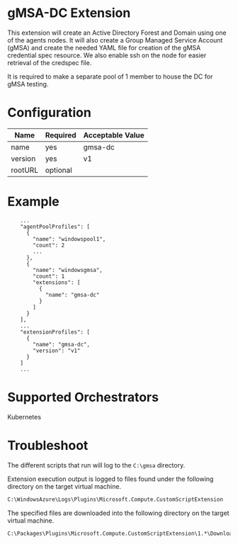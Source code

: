 # gMSA-DC Extension

This extension will create an Active Directory Forest and Domain using one of the agents nodes.  It will also create a Group Managed Service Account (gMSA) 
and create the needed YAML file for creation of the gMSA credential spec resource.  We also enable ssh on the node for easier retrieval of the credspec file.

It is required to make a separate pool of 1 member to house the DC for gMSA testing.

# Configuration

|Name               |Required|Acceptable Value     |
|-------------------|--------|---------------------|
|name               |yes     |gmsa-dc              |
|version            |yes     |v1                   |
|rootURL            |optional|                     |

# Example

```
    ...
    "agentPoolProfiles": [
      {
        "name": "windowspool1",
        "count": 2
		...
      },
	  {
        "name": "windowsgmsa",
		"count": 1
        "extensions": [
          {
            "name": "gmsa-dc"
          }
        ]
      }
    ],
    ...
    "extensionProfiles": [
      {
        "name": "gmsa-dc",
        "version": "v1"
      }
    ]
    ...
```


# Supported Orchestrators

Kubernetes

# Troubleshoot

The different scripts that run will log to the ```C:\gmsa``` directory.

Extension execution output is logged to files found under the following directory on the target virtual machine.

```sh
C:\WindowsAzure\Logs\Plugins\Microsoft.Compute.CustomScriptExtension
```

The specified files are downloaded into the following directory on the target virtual machine.

```sh
C:\Packages\Plugins\Microsoft.Compute.CustomScriptExtension\1.*\Downloads\<n>
```
